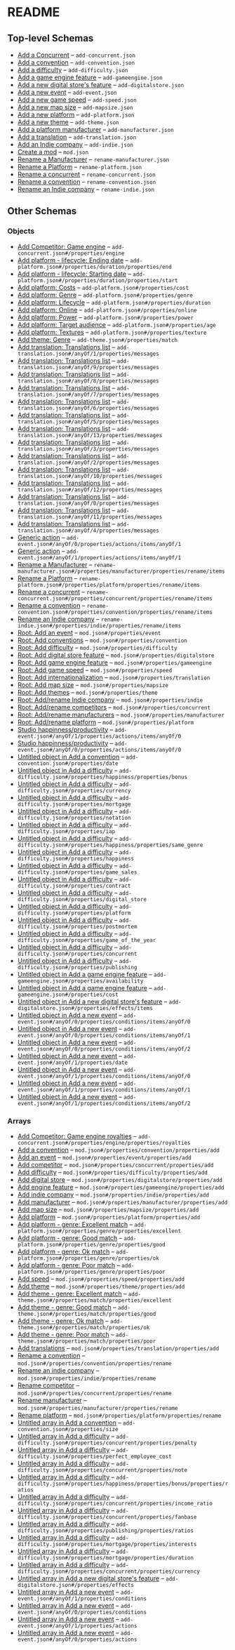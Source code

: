 # README

## Top-level Schemas

-   [Add a Concurrent](./add-concurrent.md "Add a new competitor") – `add-concurrent.json`
-   [Add a convention](./add-convention.md "Add a convention") – `add-convention.json`
-   [Add a difficulty](./add-difficulty.md "Add a new difficulty") – `add-difficulty.json`
-   [Add a game engine feature](./add-gameengine.md "Add a game engine feature") – `add-gameengine.json`
-   [Add a new digital store's feature](./add-digitalstore.md "Add a new digital store's feature") – `add-digitalstore.json`
-   [Add a new event](./add-event.md "Add a new event") – `add-event.json`
-   [Add a new game speed](./add-speed.md "Add a new game speed") – `add-speed.json`
-   [Add a new map size](./add-mapsize.md "Add a new map size (define the number of competitors)") – `add-mapsize.json`
-   [Add a new platform](./add-platform.md "Add a new platform") – `add-platform.json`
-   [Add a new theme](./add-theme.md "Add a theme") – `add-theme.json`
-   [Add a platform manufacturer](./add-manufacturer.md "Add a manufacturer") – `add-manufacturer.json`
-   [Add a translation](./add-translation.md "See the original translations: https&#x3A;//github") – `add-translation.json`
-   [Add an Indie company](./add-indie.md "Add an indie company") – `add-indie.json`
-   [Create a mod](./generic.md "Generic structure of a mod") – `mod.json`
-   [Rename a Manufacturer](./rename-manufacturer.md "Rename a manufacturer") – `rename-manufacturer.json`
-   [Rename a Platform](./rename-platform.md "Rename a platform") – `rename-platform.json`
-   [Rename a concurrent](./rename-concurrent.md "Rename a concurrent") – `rename-concurrent.json`
-   [Rename a convention](./rename-convention.md "Rename a convention") – `rename-convention.json`
-   [Rename an Indie company](./rename-indie.md "Rename an indie company") – `rename-indie.json`

## Other Schemas

### Objects

-   [Add Competitor: Game engine](./add-concurrent-properties-add-competitor-game-engine.md) – `add-concurrent.json#/properties/engine`
-   [Add platform - lifecycle: Ending date](./add-platform-properties-add-platform-lifecycle-properties-add-platform---lifecycle-ending-date.md "Discontinuation date of the platform") – `add-platform.json#/properties/duration/properties/end`
-   [Add platform - lifecycle: Starting date](./add-platform-properties-add-platform-lifecycle-properties-add-platform---lifecycle-starting-date.md "Release date of the platform") – `add-platform.json#/properties/duration/properties/start`
-   [Add platform: Costs](./add-platform-properties-add-platform-costs.md "Development and license costs") – `add-platform.json#/properties/cost`
-   [Add platform: Genre](./add-platform-properties-add-platform-genre.md "Platform/genre matches") – `add-platform.json#/properties/genre`
-   [Add platform: Lifecycle](./add-platform-properties-add-platform-lifecycle.md) – `add-platform.json#/properties/duration`
-   [Add platform: Online](./add-platform-properties-add-platform-online.md) – `add-platform.json#/properties/online`
-   [Add platform: Power](./add-platform-properties-add-platform-power.md) – `add-platform.json#/properties/power`
-   [Add platform: Target audience](./add-platform-properties-add-platform-target-audience.md) – `add-platform.json#/properties/age`
-   [Add platform: Textures](./add-platform-properties-add-platform-textures.md "Platform's textures") – `add-platform.json#/properties/texture`
-   [Add theme: Genre](./add-theme-properties-add-theme-genre.md "Theme/genre matches") – `add-theme.json#/properties/match`
-   [Add translation: Translations list](./add-translation-anyof-english-properties-add-translation-translations-list.md "KEY: VALUE") – `add-translation.json#/anyOf/1/properties/messages`
-   [Add translation: Translations list](./add-translation-anyof-中国-properties-add-translation-translations-list.md "KEY: VALUE") – `add-translation.json#/anyOf/9/properties/messages`
-   [Add translation: Translations list](./add-translation-anyof-русский-properties-add-translation-translations-list.md "KEY: VALUE") – `add-translation.json#/anyOf/8/properties/messages`
-   [Add translation: Translations list](./add-translation-anyof-português-brasil-properties-add-translation-translations-list.md "KEY: VALUE") – `add-translation.json#/anyOf/7/properties/messages`
-   [Add translation: Translations list](./add-translation-anyof-português-properties-add-translation-translations-list.md "KEY: VALUE") – `add-translation.json#/anyOf/6/properties/messages`
-   [Add translation: Translations list](./add-translation-anyof-nederlands-properties-add-translation-translations-list.md "KEY: VALUE") – `add-translation.json#/anyOf/5/properties/messages`
-   [Add translation: Translations list](./add-translation-anyof-other-properties-add-translation-translations-list.md "KEY: VALUE") – `add-translation.json#/anyOf/13/properties/messages`
-   [Add translation: Translations list](./add-translation-anyof-español-properties-add-translation-translations-list.md "KEY: VALUE") – `add-translation.json#/anyOf/3/properties/messages`
-   [Add translation: Translations list](./add-translation-anyof-deutsch-properties-add-translation-translations-list.md "KEY: VALUE") – `add-translation.json#/anyOf/2/properties/messages`
-   [Add translation: Translations list](./add-translation-anyof-türkçe-properties-add-translation-translations-list.md "KEY: VALUE") – `add-translation.json#/anyOf/10/properties/messages`
-   [Add translation: Translations list](./add-translation-anyof-日本語-properties-add-translation-translations-list.md "KEY: VALUE") – `add-translation.json#/anyOf/12/properties/messages`
-   [Add translation: Translations list](./add-translation-anyof-français-properties-add-translation-translations-list.md "KEY: VALUE") – `add-translation.json#/anyOf/0/properties/messages`
-   [Add translation: Translations list](./add-translation-anyof-한국의-properties-add-translation-translations-list.md "KEY: VALUE") – `add-translation.json#/anyOf/11/properties/messages`
-   [Add translation: Translations list](./add-translation-anyof-italiano-properties-add-translation-translations-list.md "KEY: VALUE") – `add-translation.json#/anyOf/4/properties/messages`
-   [Generic action](./add-event-anyof-random-event-properties-actions-items-anyof-generic-action.md "This action can manipulate fanbase and money") – `add-event.json#/anyOf/0/properties/actions/items/anyOf/1`
-   [Generic action](./add-event-anyof-scheduled-event-properties-actions-items-anyof-generic-action.md "This action can manipulate fanbase and money") – `add-event.json#/anyOf/1/properties/actions/items/anyOf/1`
-   [Rename a Manufacturer](./generic-properties-root-addrename-manufacturers-properties-rename-manufacturer-rename-a-manufacturer.md "Rename a manufacturer") – `rename-manufacturer.json#/properties/manufacturer/properties/rename/items`
-   [Rename a Platform](./generic-properties-root-addrename-platform-properties-rename-platform-rename-a-platform.md "Rename a platform") – `rename-platform.json#/properties/platform/properties/rename/items`
-   [Rename a concurrent](./generic-properties-root-addrename-competitors-properties-rename-competitor-rename-a-concurrent.md "Rename a concurrent") – `rename-concurrent.json#/properties/concurrent/properties/rename/items`
-   [Rename a convention](./generic-properties-root-add-conventions-properties-rename-a-convention-rename-a-convention.md "Rename a convention") – `rename-convention.json#/properties/convention/properties/rename/items`
-   [Rename an Indie company](./generic-properties-root-addrename-indie-company-properties-rename-an-indie-company-rename-an-indie-company.md "Rename an indie company") – `rename-indie.json#/properties/indie/properties/rename/items`
-   [Root: Add an event](./generic-properties-root-add-an-event.md "To manipulate events") – `mod.json#/properties/event`
-   [Root: Add conventions](./generic-properties-root-add-conventions.md "To manipulate conventions") – `mod.json#/properties/convention`
-   [Root: Add difficulty](./generic-properties-root-add-difficulty.md "To manipulate custom difficulties") – `mod.json#/properties/difficulty`
-   [Root: Add digital store feature](./generic-properties-root-add-digital-store-feature.md "To manipulate digital store") – `mod.json#/properties/digitalstore`
-   [Root: Add game engine feature](./generic-properties-root-add-game-engine-feature.md "To manipulate game engine") – `mod.json#/properties/gameengine`
-   [Root: Add game speed](./generic-properties-root-add-game-speed.md "To manipulate game speeds") – `mod.json#/properties/speed`
-   [Root: Add internationalization](./generic-properties-root-add-internationalization.md "To manipulate translations") – `mod.json#/properties/translation`
-   [Root: Add map size](./generic-properties-root-add-map-size.md "To manipulate map sizes") – `mod.json#/properties/mapsize`
-   [Root: Add themes](./generic-properties-root-add-themes.md "To manipulate themes") – `mod.json#/properties/theme`
-   [Root: Add/rename Indie company](./generic-properties-root-addrename-indie-company.md "To manipulate indie companies") – `mod.json#/properties/indie`
-   [Root: Add/rename competitors](./generic-properties-root-addrename-competitors.md "To manipulate concurrents") – `mod.json#/properties/concurrent`
-   [Root: Add/rename manufacturers](./generic-properties-root-addrename-manufacturers.md "To manipulate manufacturers") – `mod.json#/properties/manufacturer`
-   [Root: Add/rename platform](./generic-properties-root-addrename-platform.md "To manipulate platforms") – `mod.json#/properties/platform`
-   [Studio happinness/productivity](./add-event-anyof-scheduled-event-properties-actions-items-anyof-studio-happinnessproductivity.md "This action can change the productivity/happiness of a studio") – `add-event.json#/anyOf/1/properties/actions/items/anyOf/0`
-   [Studio happinness/productivity](./add-event-anyof-random-event-properties-actions-items-anyof-studio-happinnessproductivity.md "This action can change the productivity/happiness of a studio") – `add-event.json#/anyOf/0/properties/actions/items/anyOf/0`
-   [Untitled object in Add a convention](./add-convention-properties-date.md "Date of the convention") – `add-convention.json#/properties/date`
-   [Untitled object in Add a difficulty](./add-difficulty-properties-happiness-properties-bonus.md "Employee happiness bonus (Not implemented yet)") – `add-difficulty.json#/properties/happiness/properties/bonus`
-   [Untitled object in Add a difficulty](./add-difficulty-properties-currency.md "Currency configuration") – `add-difficulty.json#/properties/currency`
-   [Untitled object in Add a difficulty](./add-difficulty-properties-mortgage.md "Mortgage configuration") – `add-difficulty.json#/properties/mortgage`
-   [Untitled object in Add a difficulty](./add-difficulty-properties-notation.md "Score configuration") – `add-difficulty.json#/properties/notation`
-   [Untitled object in Add a difficulty](./add-difficulty-properties-iap.md "In-App purchase rate") – `add-difficulty.json#/properties/iap`
-   [Untitled object in Add a difficulty](./add-difficulty-properties-happiness-properties-same_genre.md "Genre repetition") – `add-difficulty.json#/properties/happiness/properties/same_genre`
-   [Untitled object in Add a difficulty](./add-difficulty-properties-happiness.md "Employee happiness configuration") – `add-difficulty.json#/properties/happiness`
-   [Untitled object in Add a difficulty](./add-difficulty-properties-game_sales.md "Game sales configuration") – `add-difficulty.json#/properties/game_sales`
-   [Untitled object in Add a difficulty](./add-difficulty-properties-contract.md "Contracts configuration") – `add-difficulty.json#/properties/contract`
-   [Untitled object in Add a difficulty](./add-difficulty-properties-digital_store.md "Digital stores configuration") – `add-difficulty.json#/properties/digital_store`
-   [Untitled object in Add a difficulty](./add-difficulty-properties-platform.md "Platforms configuration") – `add-difficulty.json#/properties/platform`
-   [Untitled object in Add a difficulty](./add-difficulty-properties-postmortem.md "Post-mortem configuration (game report)") – `add-difficulty.json#/properties/postmortem`
-   [Untitled object in Add a difficulty](./add-difficulty-properties-game_of_the_year.md "Game of the year configuration") – `add-difficulty.json#/properties/game_of_the_year`
-   [Untitled object in Add a difficulty](./add-difficulty-properties-concurrent.md "Competitors configuration") – `add-difficulty.json#/properties/concurrent`
-   [Untitled object in Add a difficulty](./add-difficulty-properties-publishing.md "Publishing offers configuration") – `add-difficulty.json#/properties/publishing`
-   [Untitled object in Add a game engine feature](./add-gameengine-properties-availability.md "Date where the feature is available") – `add-gameengine.json#/properties/availability`
-   [Untitled object in Add a game engine feature](./add-gameengine-properties-cost.md "Costs of the feature") – `add-gameengine.json#/properties/cost`
-   [Untitled object in Add a new digital store's feature](./add-digitalstore-properties-effects-items.md "Add at least one effect and 3 at most") – `add-digitalstore.json#/properties/effects/items`
-   [Untitled object in Add a new event](./add-event-anyof-random-event-properties-conditions-items-anyof-0.md "Event won't if there is not enough studio") – `add-event.json#/anyOf/0/properties/conditions/items/anyOf/0`
-   [Untitled object in Add a new event](./add-event-anyof-random-event-properties-conditions-items-anyof-1.md "Event won't happen before the specified year") – `add-event.json#/anyOf/0/properties/conditions/items/anyOf/1`
-   [Untitled object in Add a new event](./add-event-anyof-random-event-properties-conditions-items-anyof-2.md "Event won't happen if the player doesn't own the number of specified furniture") – `add-event.json#/anyOf/0/properties/conditions/items/anyOf/2`
-   [Untitled object in Add a new event](./add-event-anyof-scheduled-event-properties-date.md) – `add-event.json#/anyOf/1/properties/date`
-   [Untitled object in Add a new event](./add-event-anyof-scheduled-event-properties-conditions-items-anyof-0.md "Event won't if there is not enough studio") – `add-event.json#/anyOf/1/properties/conditions/items/anyOf/0`
-   [Untitled object in Add a new event](./add-event-anyof-scheduled-event-properties-conditions-items-anyof-1.md "Event won't happen before the specified year") – `add-event.json#/anyOf/1/properties/conditions/items/anyOf/1`
-   [Untitled object in Add a new event](./add-event-anyof-scheduled-event-properties-conditions-items-anyof-2.md "Event won't happen if the player doesn't own the number of specified furniture") – `add-event.json#/anyOf/1/properties/conditions/items/anyOf/2`

### Arrays

-   [Add Competitor: Game engine royalties](./add-concurrent-properties-add-competitor-game-engine-properties-add-competitor-game-engine-royalties.md "Range for the concurrent engine royalties") – `add-concurrent.json#/properties/engine/properties/royalties`
-   [Add a convention](./generic-properties-root-add-conventions-properties-add-a-convention.md "Add a new conventions") – `mod.json#/properties/convention/properties/add`
-   [Add an event](./generic-properties-root-add-an-event-properties-add-an-event.md "Add an event") – `mod.json#/properties/event/properties/add`
-   [Add competitor](./generic-properties-root-addrename-competitors-properties-add-competitor.md "Add a new concurrent") – `mod.json#/properties/concurrent/properties/add`
-   [Add difficulty](./generic-properties-root-add-difficulty-properties-add-difficulty.md "Add a new difficulty") – `mod.json#/properties/difficulty/properties/add`
-   [Add digital store](./generic-properties-root-add-digital-store-feature-properties-add-digital-store.md "Add a new feature") – `mod.json#/properties/digitalstore/properties/add`
-   [Add engine feature](./generic-properties-root-add-game-engine-feature-properties-add-engine-feature.md "Add a new feature") – `mod.json#/properties/gameengine/properties/add`
-   [Add indie company](./generic-properties-root-addrename-indie-company-properties-add-indie-company.md "Add a new indie company") – `mod.json#/properties/indie/properties/add`
-   [Add manufacturer](./generic-properties-root-addrename-manufacturers-properties-add-manufacturer.md "Add a new manufacturer") – `mod.json#/properties/manufacturer/properties/add`
-   [Add map size](./generic-properties-root-add-map-size-properties-add-map-size.md "Add a new map size") – `mod.json#/properties/mapsize/properties/add`
-   [Add platform](./generic-properties-root-addrename-platform-properties-add-platform.md "Add a new platform") – `mod.json#/properties/platform/properties/add`
-   [Add platform - genre: Excellent match](./add-platform-properties-add-platform-genre-properties-add-platform---genre-excellent-match.md) – `add-platform.json#/properties/genre/properties/excellent`
-   [Add platform - genre: Good match](./add-platform-properties-add-platform-genre-properties-add-platform---genre-good-match.md) – `add-platform.json#/properties/genre/properties/good`
-   [Add platform - genre: Ok match](./add-platform-properties-add-platform-genre-properties-add-platform---genre-ok-match.md) – `add-platform.json#/properties/genre/properties/ok`
-   [Add platform - genre: Poor match](./add-platform-properties-add-platform-genre-properties-add-platform---genre-poor-match.md) – `add-platform.json#/properties/genre/properties/poor`
-   [Add speed](./generic-properties-root-add-game-speed-properties-add-speed.md "Add a new game speed") – `mod.json#/properties/speed/properties/add`
-   [Add theme](./generic-properties-root-add-themes-properties-add-theme.md "Add a new themes") – `mod.json#/properties/theme/properties/add`
-   [Add theme - genre: Excellent match](./add-theme-properties-add-theme-genre-properties-add-theme---genre-excellent-match.md) – `add-theme.json#/properties/match/properties/excellent`
-   [Add theme - genre: Good match](./add-theme-properties-add-theme-genre-properties-add-theme---genre-good-match.md) – `add-theme.json#/properties/match/properties/good`
-   [Add theme - genre: Ok match](./add-theme-properties-add-theme-genre-properties-add-theme---genre-ok-match.md) – `add-theme.json#/properties/match/properties/ok`
-   [Add theme - genre: Poor match](./add-theme-properties-add-theme-genre-properties-add-theme---genre-poor-match.md) – `add-theme.json#/properties/match/properties/poor`
-   [Add translations](./generic-properties-root-add-internationalization-properties-add-translations.md "Add a new translation") – `mod.json#/properties/translation/properties/add`
-   [Rename a convention](./generic-properties-root-add-conventions-properties-rename-a-convention.md "Rename a conventions") – `mod.json#/properties/convention/properties/rename`
-   [Rename an indie company](./generic-properties-root-addrename-indie-company-properties-rename-an-indie-company.md "Rename a indie company") – `mod.json#/properties/indie/properties/rename`
-   [Rename competitor](./generic-properties-root-addrename-competitors-properties-rename-competitor.md "Rename a concurrent") – `mod.json#/properties/concurrent/properties/rename`
-   [Rename manufacturer](./generic-properties-root-addrename-manufacturers-properties-rename-manufacturer.md "Rename a manufacturer") – `mod.json#/properties/manufacturer/properties/rename`
-   [Rename platform](./generic-properties-root-addrename-platform-properties-rename-platform.md "Rename a platform") – `mod.json#/properties/platform/properties/rename`
-   [Untitled array in Add a convention](./add-convention-properties-size.md "Game size to boost (Selected game sizes will get extra visitors)") – `add-convention.json#/properties/size`
-   [Untitled array in Add a difficulty](./add-difficulty-properties-concurrent-properties-penalty.md "Range Penality of trade-publishing games (if you fail to meet the expectations)") – `add-difficulty.json#/properties/concurrent/properties/penalty`
-   [Untitled array in Add a difficulty](./add-difficulty-properties-perfect_employee_cost.md "Salary range of a perfect employee (lower/higher)") – `add-difficulty.json#/properties/perfect_employee_cost`
-   [Untitled array in Add a difficulty](./add-difficulty-properties-concurrent-properties-note.md "Range Games scores for trade-publishing games") – `add-difficulty.json#/properties/concurrent/properties/note`
-   [Untitled array in Add a difficulty](./add-difficulty-properties-happiness-properties-bonus-properties-ratios.md "Amount of happiness restored by the bonus") – `add-difficulty.json#/properties/happiness/properties/bonus/properties/ratios`
-   [Untitled array in Add a difficulty](./add-difficulty-properties-concurrent-properties-income_ratio.md "Range Used to compute the prepayment of a trade-publishing deal prepayment = note \* income_ratio") – `add-difficulty.json#/properties/concurrent/properties/income_ratio`
-   [Untitled array in Add a difficulty](./add-difficulty-properties-concurrent-properties-fanbase.md "Range Fans gained per game published") – `add-difficulty.json#/properties/concurrent/properties/fanbase`
-   [Untitled array in Add a difficulty](./add-difficulty-properties-publishing-properties-ratios.md "Efficiency of the previous parameters (the higher the better)") – `add-difficulty.json#/properties/publishing/properties/ratios`
-   [Untitled array in Add a difficulty](./add-difficulty-properties-mortgage-properties-interests.md "Mortgage interests (in percent)") – `add-difficulty.json#/properties/mortgage/properties/interests`
-   [Untitled array in Add a difficulty](./add-difficulty-properties-mortgage-properties-duration.md "Mortgage duration in years (minimum / maximum)") – `add-difficulty.json#/properties/mortgage/properties/duration`
-   [Untitled array in Add a difficulty](./add-difficulty-properties-concurrent-properties-currency.md "Range Money made when a competitor makes a game") – `add-difficulty.json#/properties/concurrent/properties/currency`
-   [Untitled array in Add a new digital store's feature](./add-digitalstore-properties-effects.md "Effect of this feature") – `add-digitalstore.json#/properties/effects`
-   [Untitled array in Add a new event](./add-event-anyof-scheduled-event-properties-conditions.md "List of conditions before activating this event") – `add-event.json#/anyOf/1/properties/conditions`
-   [Untitled array in Add a new event](./add-event-anyof-random-event-properties-conditions.md "List of conditions before activating this event") – `add-event.json#/anyOf/0/properties/conditions`
-   [Untitled array in Add a new event](./add-event-anyof-scheduled-event-properties-actions.md "List of available actions") – `add-event.json#/anyOf/1/properties/actions`
-   [Untitled array in Add a new event](./add-event-anyof-random-event-properties-actions.md "List of available actions") – `add-event.json#/anyOf/0/properties/actions`
